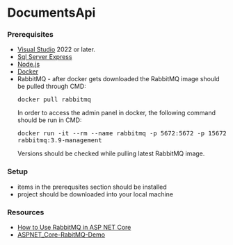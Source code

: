 # DocumentsApi

### Prerequisites
* [Visual Studio](https://visualstudio.microsoft.com/vs/) 2022 or later.
* [Sql Server Express](https://www.microsoft.com/en-us/download/details.aspx?id=55994)
* [Node.js](https://nodejs.org/en/)
* [Docker](https://www.docker.com/)
* RabbitMQ - after docker gets downloaded the RabbitMQ image should be pulled through CMD: <pre>docker pull rabbitmq</pre>
In order to access the admin panel in docker, the following command should be run in CMD: <pre>docker run -it --rm --name rabbitmq -p 5672:5672 -p 15672:15672 rabbitmq:3.9-management</pre>
Versions should be checked while pulling latest RabbitMQ image.

### Setup
- items in the prerequsites section should be installed
- project should be downloaded into your local machine

### Resources
* [How to Use RabbitMQ in ASP NET Core](https://www.freecodespot.com/blog/use-rabbitmq-in-asp-net-core/)
* [ASPNET_Core-RabitMQ-Demo](https://github.com/coderbugzz/ASPNET_Core-RabitMQ-Demo)
